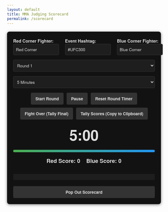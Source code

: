 ```yaml
---
layout: default
title: MMA Judging Scorecard
permalink: /scorecard
---
```


<div id="scorecard-box" class="scorecard-container">
    <div class="content">
        <div class="fighter-hashtag">
            <div class="fighter-red">
                <label for="red-fighter">Red Corner Fighter:</label>
                <input type="text" id="red-fighter" placeholder="Red Corner" value="Red Corner">
            </div>
            <div class="event-hashtag">
                <label for="event-hashtag">Event Hashtag:</label>
                <input type="text" id="event-hashtag" placeholder="#UFC300" value="#UFC300">
            </div>
            <div class="fighter-blue">
                <label for="blue-fighter">Blue Corner Fighter:</label>
                <input type="text" id="blue-fighter" placeholder="Blue Corner" value="Blue Corner">
            </div>
        </div>
        <select id="round-select">
            <option value="1">Round 1</option>
            <option value="2">Round 2</option>
            <option value="3">Round 3</option>
            <option value="4">Round 4</option>
            <option value="5">Round 5</option>
        </select>
        <select id="duration-select" onchange="updateTimerFromDuration()">
            <option value="300">5 Minutes</option>
            <option value="180">3 Minutes</option>
        </select>
        <div class="buttons">
            <button id="start-button" onclick="startRound()">Start Round</button>
            <button id="pause-button" onclick="pauseResumeRound()" disabled>Pause</button>
            <button id="reset-button" onclick="resetRound()" disabled>Reset Round Timer</button>
            <button id="fight-over-button" onclick="fightOver()">Fight Over (Tally Final)</button>
            <button id="tally-button" onclick="tallyScores()">Tally Scores (Copy to Clipboard)</button>
        </div>
        <div class="timer" id="timer" aria-live="polite">5:00</div>
        <div class="progress-bar">
            <div class="progress" id="progress"></div>
        </div>
        <div class="scores">
            <div class="score" id="red-score" aria-live="polite">Red Score: 0</div>
            <div class="score" id="blue-score" aria-live="polite">Blue Score: 0</div>
        </div>
        <div id="round-winner" aria-live="assertive"></div>
        <div class="history" id="history" aria-live="polite"></div>
    </div>
    <button class="popout-button" onclick="popOutScorecard()">Pop Out Scorecard</button>
</div>
<script>
    let redScore = 0;
    let blueScore = 0;
    let timerInterval;
    let isScoringActive = false;
    let timeLeft = 300; // Default to 5 minutes in seconds
    let maxTime = 300; // Track the max for progress calculation
    let isPaused = false;
    let history = [];
    let lastScore = null;
    const STORAGE_KEY = 'mma_scorecard_history';

    document.addEventListener('DOMContentLoaded', () => {
        history = JSON.parse(localStorage.getItem(STORAGE_KEY)) || [];
        updateHistoryDisplay();
        updateTimerFromDuration(); // Initial timer display from default duration
    });

    function updateHistoryDisplay() {
        document.getElementById('history').textContent = history.join('\n');
    }
    function updateTimerFromDuration() {
        if (!isScoringActive) {
            maxTime = parseInt(document.getElementById('duration-select').value);
            timeLeft = maxTime;
            updateTimerDisplay();
        }
    }
    function startRound() {
        if (!isScoringActive) {
            redScore = 0;
            blueScore = 0;
            maxTime = parseInt(document.getElementById('duration-select').value);
            timeLeft = maxTime;
            lastScore = null;
            updateScores();
            updateProgress();
            updateTimerDisplay();
            document.getElementById('round-winner').textContent = '';
            isScoringActive = true;
            document.getElementById('start-button').disabled = true;
            document.getElementById('pause-button').disabled = false;
            document.getElementById('reset-button').disabled = false;
            timerInterval = setInterval(() => {
                if (!isPaused) {
                    timeLeft--;
                    updateProgress();
                    updateTimerDisplay();
                    if (timeLeft <= 0) {
                        endRound();
                    }
                }
            }, 1000);
        }
    }
    function pauseResumeRound() {
        isPaused = !isPaused;
        document.getElementById('pause-button').textContent = isPaused ? 'Resume' : 'Pause';
        if (isPaused) {
            clearInterval(timerInterval);
        } else if (isScoringActive) {
            timerInterval = setInterval(() => {
                if (!isPaused) {
                    timeLeft--;
                    updateProgress();
                    updateTimerDisplay();
                    if (timeLeft <= 0) {
                        endRound();
                    }
                }
            }, 1000);
        }
    }
    function resetRound() {
        if (isScoringActive) {
            redScore = 0;
            blueScore = 0;
            timeLeft = maxTime;
            lastScore = null;
            updateScores();
            updateProgress();
            updateTimerDisplay();
            document.getElementById('round-winner').textContent = '';
        }
    }
    function endRound() {
        clearInterval(timerInterval);
        isScoringActive = false;
        isPaused = false;
        document.getElementById('start-button').disabled = false;
        document.getElementById('pause-button').disabled = true;
        document.getElementById('pause-button').textContent = 'Pause';
        document.getElementById('reset-button').disabled = true;
        let scoreDiff = Math.abs(redScore - blueScore);
        let score = '';
        if (scoreDiff >= 30) {
            score = '10-7';
        } else if (scoreDiff >= 15) {
            score = '10-8';
        } else {
            score = '10-9';
        }
        let winner = '';
        if (redScore > blueScore) {
            winner = document.getElementById('red-fighter').value + ' wins the round ' + score;
        } else if (blueScore > redScore) {
            winner = document.getElementById('blue-fighter').value + ' wins the round ' + score;
        } else {
            winner = 'Round is a draw';
        }
        document.getElementById('round-winner').textContent = winner;
        const roundEntry = `Round ${document.getElementById('round-select').value}: ${winner}`;
        history.push(roundEntry);
        updateHistoryDisplay();
        saveHistory();
        // Auto-increment round
        const roundSelect = document.getElementById('round-select');
        const nextRound = parseInt(roundSelect.value) + 1;
        if (nextRound <= 5) {
            roundSelect.value = nextRound;
        }
    }
    function fightOver() {
        if (isScoringActive) {
            endRound(); // End current round if active
        }
        let redTotal = 0;
        let blueTotal = 0;
        history.forEach(entry => {
            if (entry.includes('10-9') && entry.includes(document.getElementById('red-fighter').value)) redTotal += 10, blueTotal += 9;
            else if (entry.includes('10-9') && entry.includes(document.getElementById('blue-fighter').value)) blueTotal += 10, redTotal += 9;
            else if (entry.includes('10-8') && entry.includes(document.getElementById('red-fighter').value)) redTotal += 10, blueTotal += 8;
            else if (entry.includes('10-8') && entry.includes(document.getElementById('blue-fighter').value)) blueTotal += 10, redTotal += 8;
            else if (entry.includes('10-7') && entry.includes(document.getElementById('red-fighter').value)) redTotal += 10, blueTotal += 7;
            else if (entry.includes('10-7') && entry.includes(document.getElementById('blue-fighter').value)) blueTotal += 10, redTotal += 7;
            else if (entry.includes('draw')) redTotal += 10, blueTotal += 10;
        });
        const finalEntry = `Final: ${document.getElementById('red-fighter').value} ${redTotal} - ${blueTotal} ${document.getElementById('blue-fighter').value}`;
        history.push(finalEntry);
        updateHistoryDisplay();
        saveHistory();
    }
    function scoreRed() {
        if (isScoringActive && !isPaused) {
            redScore++;
            lastScore = 'red';
            updateScores();
            flashButton('red');
            document.getElementById('undo-button').disabled = false;
        }
    }
    function scoreBlue() {
        if (isScoringActive && !isPaused) {
            blueScore++;
            lastScore = 'blue';
            updateScores();
            flashButton('blue');
            document.getElementById('undo-button').disabled = false;
        }
    }
    function updateScores() {
        document.getElementById('red-score').textContent = `${document.getElementById('red-fighter').value} Score: ${redScore}`;
        document.getElementById('blue-score').textContent = `${document.getElementById('blue-fighter').value} Score: ${blueScore}`;
    }
    function updateProgress() {
        const progress = document.getElementById('progress');
        const percentage = (timeLeft / maxTime) * 100;
        progress.style.width = `${percentage}%`;
    }
    function updateTimerDisplay() {
        let minutes = Math.floor(timeLeft / 60);
        let seconds = timeLeft % 60;
        document.getElementById('timer').textContent = `${minutes}:${seconds < 10 ? '0' : ''}${seconds}`;
    }
    function flashButton(color) {
        const button = document.querySelector(`.corner.${color}`);
        if (button) {
            button.style.backgroundColor = '#FF0000';
            setTimeout(() => button.style.backgroundColor = '', 200);
        }
    }
    function flashTimer() {
        const timer = document.getElementById('timer');
        timer.style.color = '#FFFFFF';
        setTimeout(() => timer.style.color = '#FF4040', 500);
    }
    function enableDirectScoreButtons(enable) {
        document.querySelectorAll('.direct-score button').forEach(btn => btn.disabled = !enable);
    }
    function saveHistory() {
        localStorage.setItem(STORAGE_KEY, JSON.stringify(history));
    }
    function clearHistory() {
        history = [];
        localStorage.removeItem(STORAGE_KEY);
        updateHistoryDisplay();
    }
    function tallyScores() {
        let tallyText = `Fight: ${document.getElementById('red-fighter').value} vs ${document.getElementById('blue-fighter').value}\nEvent: ${document.getElementById('event-hashtag').value}\n`;
        tallyText += history.join('\n');
        navigator.clipboard.writeText(tallyText).then(() => alert('Tally copied to clipboard!')).catch(err => console.error('Clipboard error', err));
    }
    function popOutScorecard() {
        const url = window.location.origin + '/scorecard-popout';
        window.open(url, 'MMA Scorecard', 'width=600,height=800,toolbar=no,menubar=no,scrollbars=yes,resizable=yes');
    }
    document.addEventListener('keydown', (e) => {
        if (isScoringActive && !isPaused) {
            if (e.key === 'ArrowLeft') {
                scoreRed();
            } else if (e.key === 'ArrowRight') {
                scoreBlue();
            } else if (e.key === 'd') {
                endRound('Round is a draw');
            }
        }
    });
</script>
<style>
    #scorecard-box.scorecard-container { max-width: 800px; margin: 20px auto; padding: 20px; background-color: #121212 !important; background-image: none !important; border-radius: 8px; box-shadow: 0 2px 10px rgba(0,0,0,0.5); color: #e0e0e0; font-family: 'Helvetica Neue', Arial, sans-serif; font-weight: bold; }
    #scorecard-box .content { display: flex; flex-direction: column; gap: 15px; }
    #scorecard-box .fighter-hashtag { display: flex; gap: 20px; justify-content: space-between; align-items: flex-end; }
    #scorecard-box .fighter-red, #scorecard-box .fighter-blue, #scorecard-box .event-hashtag { flex: 1; min-width: 150px; }
    #scorecard-box select, #scorecard-box input { width: 100%; padding: 8px; border: 1px solid #333; border-radius: 4px; background: #1e1e1e !important; color: #e0e0e0; font-family: 'Helvetica Neue', Arial, sans-serif; }
    #scorecard-box label { font-weight: bold; color: #e0e0e0; }
    #scorecard-box .buttons { display: flex; gap: 10px; flex-wrap: wrap; justify-content: center; }
    #scorecard-box button { padding: 10px 15px; background: #333 !important; color: #e0e0e0; border: none; border-radius: 4px; cursor: pointer; transition: background 0.2s; font-family: 'Helvetica Neue', Arial, sans-serif; font-weight: bold; }
    #scorecard-box button:hover { background: #444 !important; }
    #scorecard-box button.disabled { opacity: 0.5; cursor: not-allowed; }
    #scorecard-box .timer { font-size: 48px; text-align: center; color: #e0e0e0; }
    #scorecard-box .progress-bar { height: 8px; background: #333 !important; border-radius: 4px; overflow: hidden; }
    #scorecard-box .progress { height: 100%; background: linear-gradient(90deg, #4caf50, #2196f3) !important; transition: width 0.5s; }
    #scorecard-box .scoring-area { display: flex; gap: 20px; justify-content: center; }
    #scorecard-box .scores { display: flex; gap: 20px; justify-content: center; font-size: 18px; color: #e0e0e0; }
    #scorecard-box .round-winner { text-align: center; font-weight: bold; color: #e0e0e0; margin: 10px 0; }
    #scorecard-box .history { white-space: pre-line; background: #1e1e1e !important; padding: 10px; border-radius: 4px; max-height: 200px; overflow-y: auto; color: #e0e0e0; font-family: 'Helvetica Neue', Arial, sans-serif; }
    #scorecard-box .popout-button { margin-top: 20px; width: 100%; }
    #scorecard-box .red.corner { background: #f44336 !important; }
    #scorecard-box .blue.corner { background: #2196f3 !important; }
    #scorecard-box .neutral { background: #9e9e9e !important; }
    #scorecard-box .small { font-size: 14px; padding: 5px 10px; }
    #scorecard-box .direct-score { display: flex; gap: 10px; justify-content: center; flex-wrap: wrap; }
</style>
